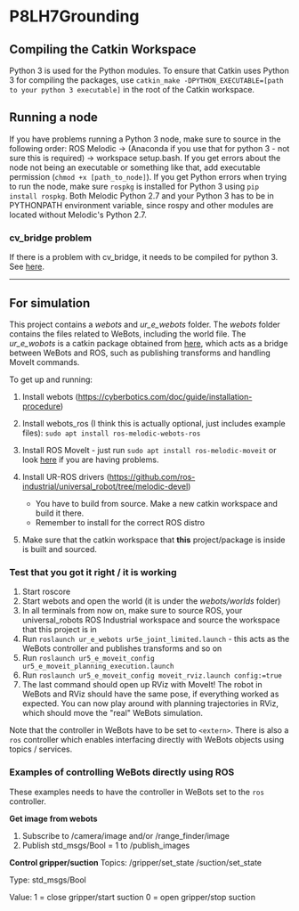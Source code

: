 # P8LH7Grounding

## Compiling the Catkin Workspace
Python 3 is used for the Python modules. To ensure that Catkin uses Python 3 for compiling the packages, use 
`catkin_make -DPYTHON_EXECUTABLE=[path to your python 3 executable]` in the root of the Catkin workspace.

## Running a node
If you have problems running a Python 3 node, make sure to source in the following order: ROS Melodic -> (Anaconda if you use that for python 3 - not sure this is required) -> workspace setup.bash.
If you get errors about the node not being an executable or something like that, add executable permission (`chmod +x [path_to_node]`). If you get Python errors when trying to run the node, make sure `rospkg` is installed for Python 3 using `pip install rospkg`. Both Melodic Python 2.7 and your Python 3 has to be in PYTHONPATH environment variable, since rospy and other modules are located without Melodic's Python 2.7.

### cv_bridge problem
If there is a problem with cv_bridge, it needs to be compiled for python 3. See [here](https://medium.com/@beta_b0t/how-to-setup-ros-with-python-3-44a69ca36674).

---

## For simulation
This project contains a *webots* and *ur_e_webots* folder. The *webots* folder contains the files related to WeBots, including the world file. The *ur_e_wobots* is a catkin package obtained from [here](https://github.com/cyberbotics/webots/tree/master/projects/robots/universal_robots/resources/ros_package/ur_e_webots), which acts as a bridge between WeBots and ROS, such as publishing transforms and handling MoveIt commands.

To get up and running:

1. Install webots (https://cyberbotics.com/doc/guide/installation-procedure)

2. Install webots_ros (I think this is actually optional, just includes example files): `sudo apt install ros-melodic-webots-ros`

3. Install ROS MoveIt - just run `sudo apt install ros-melodic-moveit` or look [here](http://docs.ros.org/en/melodic/api/moveit_tutorials/html/doc/getting_started/getting_started.html) if you are having problems.

4. Install UR-ROS drivers (https://github.com/ros-industrial/universal_robot/tree/melodic-devel)
   - You have to build from source. Make a new catkin workspace and build it there.
   - Remember to install for the correct ROS distro

5. Make sure that the catkin workspace that **this** project/package is inside is built and sourced.

### Test that you got it right / it is working
1. Start roscore
2. Start webots and open the world (it is under the *webots/worlds* folder)
3. In all terminals from now on, make sure to source ROS, your universal_robots ROS Industrial workspace and source the workspace that this project is in
4. Run `roslaunch ur_e_webots ur5e_joint_limited.launch` - this acts as the WeBots controller and publishes transforms and so on
5. Run `roslaunch ur5_e_moveit_config ur5_e_moveit_planning_execution.launch`
6. Run `roslaunch ur5_e_moveit_config moveit_rviz.launch config:=true`
7. The last command should open up RViz with MoveIt! The robot in WeBots and RViz should have the same pose, if everything worked as expected. You can now play around with planning trajectories in RViz, which should move the "real" WeBots simulation.

Note that the controller in WeBots have to be set to `<extern>`. There is also a `ros` controller which enables interfacing directly with WeBots objects using topics / services. 

### Examples of controlling WeBots directly using ROS
These examples needs to have the controller in WeBots set to the `ros` controller.

__Get image from webots__
1. Subscribe to /camera/image and/or /range_finder/image
2. Publish std\_msgs/Bool = 1 to /publish_images


__Control gripper/suction__
Topics: /gripper/set_state
		/suction/set_state

Type: std_msgs/Bool

Value: 1 = close gripper/start suction
	   0 = open gripper/stop suction

